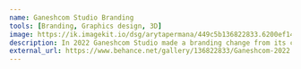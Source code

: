 ```yaml
---
name: Ganeshcom Studio Branding
tools: [Branding, Graphics design, 3D]
image: https://ik.imagekit.io/dsg/arytapermana/449c5b136822833.6200ef14ecb38_K7BcSKQAh.png?ik-sdk-version=javascript-1.4.3&updatedAt=1661680834425
description: In 2022 Ganeshcom Studio made a branding change from its company, here are the results of the project.
external_url: https://www.behance.net/gallery/136822833/Ganeshcom-2022
---
```

